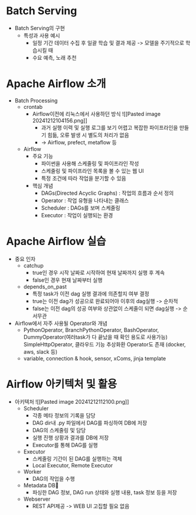 # Batch Serving
- Batch Serving의 구현
	- 특성과 사용 예시
		- 일정 기간 데이터 수집 후 일괄 학습 및 결과 제공 -> 모델을 주기적으로 학습시킬 때
		- 수요 예측, 노래 추천
# Apache Airflow 소개
- Batch Processing
	- crontab
		- Airflow이전에 리눅스에서 사용하던 방식
			![[Pasted image 20241212104156.png]]
			- 과거 실행 이력 및 실행 로그를 보기 어렵고 복잡한 파이프라인을 만들기 힘듦, 오류 발생 시 별도의 처리가 없음
			- -> Airflow, prefect, metaflow 등
	- Airflow
		- 주요 기능
			- 파이썬을 사용해 스케줄링 및 파이프라인 작성
			- 스케줄링 및 파이프라인 목록을 볼 수 있는 웹 UI
			- 특정 조건에 따라 작업을 분기할 수 있음
		- 핵심 개념
			- DAGs(Directed Acyclic Graphs) : 작업의 흐름과 순서 정의
			- Operator : 작업 유형을 나타내는 클래스
			- Scheduler : DAGs를 보며 스케줄링
			- Executor : 작업이 실행되는 환경
# Apache Airflow 실습
- 중요 인자
	- catchup
		- true인 경우 시작 날짜로 시작하여 현재 날짜까지 실행 후 계속
		- false인 경우 현재 날짜부터 실행
	- depends_on_past
		- 특정 task가 이전 dag 실행 결과에 의존할지 여부 결정
		- true는 이전 dag가 성공으로 완료되어야 이후의 dag실행 -> 순차적
		- false는 이전 dag의 성공 여부와 상관없이 스케줄이 되면 dag실행 -> 순서무관
- Airflow에서 자주 사용될 Operator와 개념
	- PythonOperator, BranchPythonOperator, BashOperator, DummyOperator(여러task가 다 끝났을 때 확인 용도로 사용가능)
	  SimpleHttpOperator, 클라우드 기능 추상화환 Operator도 존재 (docker, aws, slack 등)
	- variable, connection & hook, sensor, xComs, jinja template
# Airflow 아키텍처 및 활용
- 아키텍처
	![[Pasted image 20241212112100.png]]
	- Scheduler
		- 각종 메타 정보의 기록을 담당
		- DAG dir내 .py 파일에서 DAG를 파싱하여 DB에 저장
		- DAG의 스케줄링 및 담당
		- 실행 진행 상황과 결과를 DB에 저장
		- Executor를 통해 DAG를 실행
	- Executor
		- 스케줄링 기간이 된 DAG를 실행하는 객체
		- Local Executor, Remote Executor
	- Worker
		- DAG의 작업을 수행
	- Metadata DB
		- 파싱한 DAG 정보, DAG run 상태와 실행 내용, task 정보 등을 저장
	- Webserver
		- REST API제공 -> WEB UI 고집할 필요 없음